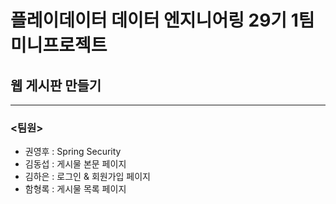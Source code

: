 # 플레이데이터 데이터 엔지니어링 29기 1팀 미니프로젝트
## 웹 게시판 만들기
<hr>

### <팀원>
- 권영후 : Spring Security
- 김동섭 : 게시물 본문 페이지
- 김하은 : 로그인 & 회원가입 페이지
- 함형록 : 게시물 목록 페이지





